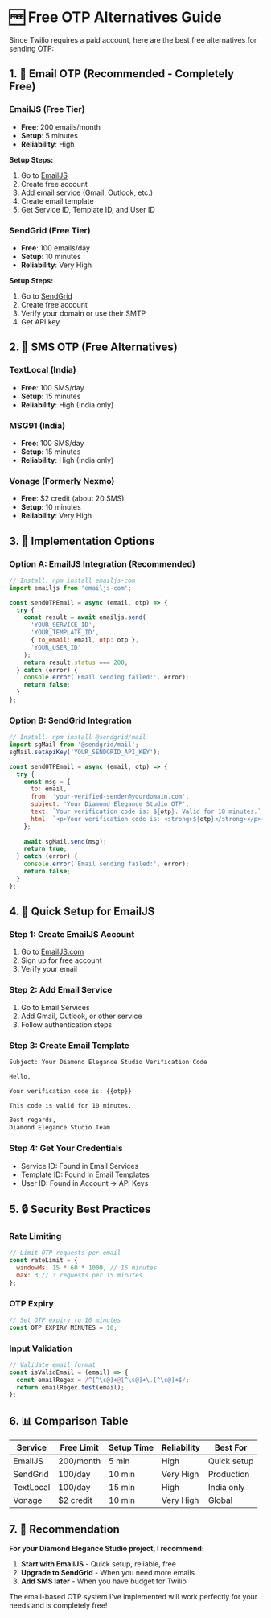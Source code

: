 # 🆓 Free OTP Alternatives Guide

Since Twilio requires a paid account, here are the best free alternatives for sending OTP:

## 1. 📧 Email OTP (Recommended - Completely Free)

### **EmailJS (Free Tier)**
- **Free**: 200 emails/month
- **Setup**: 5 minutes
- **Reliability**: High

**Setup Steps:**
1. Go to [EmailJS](https://www.emailjs.com/)
2. Create free account
3. Add email service (Gmail, Outlook, etc.)
4. Create email template
5. Get Service ID, Template ID, and User ID

### **SendGrid (Free Tier)**
- **Free**: 100 emails/day
- **Setup**: 10 minutes
- **Reliability**: Very High

**Setup Steps:**
1. Go to [SendGrid](https://sendgrid.com/)
2. Create free account
3. Verify your domain or use their SMTP
4. Get API key

## 2. 📱 SMS OTP (Free Alternatives)

### **TextLocal (India)**
- **Free**: 100 SMS/day
- **Setup**: 15 minutes
- **Reliability**: High (India only)

### **MSG91 (India)**
- **Free**: 100 SMS/day
- **Setup**: 15 minutes
- **Reliability**: High (India only)

### **Vonage (Formerly Nexmo)**
- **Free**: $2 credit (about 20 SMS)
- **Setup**: 10 minutes
- **Reliability**: Very High

## 3. 🔧 Implementation Options

### **Option A: EmailJS Integration (Recommended)**

```javascript
// Install: npm install emailjs-com
import emailjs from 'emailjs-com';

const sendOTPEmail = async (email, otp) => {
  try {
    const result = await emailjs.send(
      'YOUR_SERVICE_ID',
      'YOUR_TEMPLATE_ID',
      { to_email: email, otp: otp },
      'YOUR_USER_ID'
    );
    return result.status === 200;
  } catch (error) {
    console.error('Email sending failed:', error);
    return false;
  }
};
```

### **Option B: SendGrid Integration**

```javascript
// Install: npm install @sendgrid/mail
import sgMail from '@sendgrid/mail';
sgMail.setApiKey('YOUR_SENDGRID_API_KEY');

const sendOTPEmail = async (email, otp) => {
  try {
    const msg = {
      to: email,
      from: 'your-verified-sender@yourdomain.com',
      subject: 'Your Diamond Elegance Studio OTP',
      text: `Your verification code is: ${otp}. Valid for 10 minutes.`,
      html: `<p>Your verification code is: <strong>${otp}</strong></p><p>Valid for 10 minutes.</p>`
    };
    
    await sgMail.send(msg);
    return true;
  } catch (error) {
    console.error('Email sending failed:', error);
    return false;
  }
};
```

## 4. 🚀 Quick Setup for EmailJS

### **Step 1: Create EmailJS Account**
1. Go to [EmailJS.com](https://www.emailjs.com/)
2. Sign up for free account
3. Verify your email

### **Step 2: Add Email Service**
1. Go to Email Services
2. Add Gmail, Outlook, or other service
3. Follow authentication steps

### **Step 3: Create Email Template**
```html
Subject: Your Diamond Elegance Studio Verification Code

Hello,

Your verification code is: {{otp}}

This code is valid for 10 minutes.

Best regards,
Diamond Elegance Studio Team
```

### **Step 4: Get Your Credentials**
- Service ID: Found in Email Services
- Template ID: Found in Email Templates  
- User ID: Found in Account → API Keys

## 5. 🔒 Security Best Practices

### **Rate Limiting**
```javascript
// Limit OTP requests per email
const rateLimit = {
  windowMs: 15 * 60 * 1000, // 15 minutes
  max: 3 // 3 requests per 15 minutes
};
```

### **OTP Expiry**
```javascript
// Set OTP expiry to 10 minutes
const OTP_EXPIRY_MINUTES = 10;
```

### **Input Validation**
```javascript
// Validate email format
const isValidEmail = (email) => {
  const emailRegex = /^[^\s@]+@[^\s@]+\.[^\s@]+$/;
  return emailRegex.test(email);
};
```

## 6. 📊 Comparison Table

| Service | Free Limit | Setup Time | Reliability | Best For |
|---------|------------|------------|-------------|----------|
| EmailJS | 200/month | 5 min | High | Quick setup |
| SendGrid | 100/day | 10 min | Very High | Production |
| TextLocal | 100/day | 15 min | High | India only |
| Vonage | $2 credit | 10 min | Very High | Global |

## 7. 🎯 Recommendation

**For your Diamond Elegance Studio project, I recommend:**

1. **Start with EmailJS** - Quick setup, reliable, free
2. **Upgrade to SendGrid** - When you need more emails
3. **Add SMS later** - When you have budget for Twilio

The email-based OTP system I've implemented will work perfectly for your needs and is completely free! 